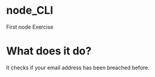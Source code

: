 # node_CLI

First node Exercise

# What does it do?
It checks if your email address has been breached before.
